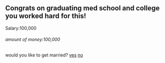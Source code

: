 ## Congrats on graduating med school and college you worked hard for this!

Salary:100,000

###### amount of money:100,000

would you like to get married?
[yes](../marrige.md) [no](../home/house.md)